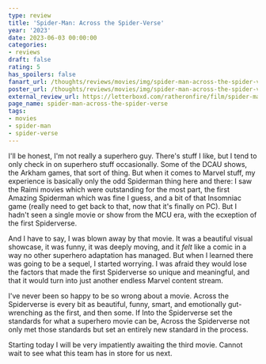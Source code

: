 ```yaml
---
type: review
title: 'Spider-Man: Across the Spider-Verse'
year: '2023'
date: 2023-06-03 00:00:00
categories:
- reviews
draft: false
rating: 5
has_spoilers: false
fanart_url: /thoughts/reviews/movies/img/spider-man-across-the-spider-verse_fanart.png
poster_url: /thoughts/reviews/movies/img/spider-man-across-the-spider-verse_poster.png
external_review_url: https://letterboxd.com/ratheronfire/film/spider-man-across-the-spider-verse/
page_name: spider-man-across-the-spider-verse
tags:
- movies
- spider-man
- spider-verse
---
```


I'll be honest, I'm not really a superhero guy. There's stuff I like, but I tend to only check in on superhero stuff occasionally. Some of the DCAU shows, the Arkham games, that sort of thing. But when it comes to Marvel stuff, my experience is basically only the odd Spiderman thing here and there: I saw the Raimi movies which were outstanding for the most part, the first Amazing Spiderman which was fine I guess, and a bit of that Insomniac game (really need to get back to that, now that it's finally on PC). But I hadn't seen a single movie or show from the MCU era, with the ecxeption of the first Spiderverse.

And I have to say, I was blown away by that movie. It was a beautiful visual showcase, it was funny, it was deeply moving, and it *felt* like a comic in a way no other superhero adaptation has managed. But when I learned there was going to be a sequel, I started worrying. I was afraid they would lose the factors that made the first Spiderverse so unique and meaningful, and that it would turn into just another endless Marvel content stream.

I've never been so happy to be so wrong about a movie. Across the Spiderverse is every bit as beautiful, funny, smart, and emotionally gut-wrenching as the first, and then some. If Into the Spiderverse set the standards for what a superhero movie can be, Across the Spiderverse not only met those standards but set an entirely new standard in the process.

Starting today I will be very impatiently awaiting the third movie. Cannot wait to see what this team has in store for us next.

